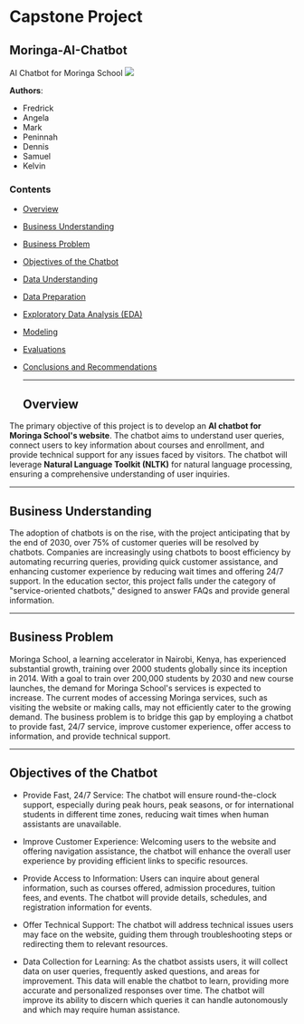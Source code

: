 # Capstone Project
## Moringa-AI-Chatbot
AI Chatbot for Moringa School
![](./images/director_shot.jpeg)

**Authors**: 
* Fredrick 
* Angela 
* Mark
* Peninnah
* Dennis
* Samuel
* Kelvin

### Contents
- [Overview](#overview)
- [Business Understanding](#businessunderstanding)
- [Business Problem](#businessproblem)
- [Objectives of the Chatbot](#objectivesofthechatbot)
- [Data Understanding](#dataunderstanding)
- [Data Preparation](#datapreparation)
- [Exploratory Data Analysis (EDA) ](#exploratorydataanalysis(EDA))
- [Modeling](#modeling)
- [Evaluations](#evaluations)
- [Conclusions and Recommendations](#conclusionsandrecommendations)

  ***
  ## Overview
The primary objective of this project is to develop an **AI chatbot for Moringa School's website**. The chatbot aims to understand user queries, connect users to key information about courses and enrollment, and provide technical support for any issues faced by visitors. The chatbot will leverage **Natural Language Toolkit (NLTK)** for natural language processing, ensuring a comprehensive understanding of user inquiries.

***
## Business Understanding
The adoption of chatbots is on the rise, with the project anticipating that by the end of 2030, over 75% of customer queries will be resolved by chatbots. Companies are increasingly using chatbots to boost efficiency by automating recurring queries, providing quick customer assistance, and enhancing customer experience by reducing wait times and offering 24/7 support. In the education sector, this project falls under the category of "service-oriented chatbots," designed to answer FAQs and provide general information.

***
## Business Problem
Moringa School, a learning accelerator in Nairobi, Kenya, has experienced substantial growth, training over 2000 students globally since its inception in 2014. With a goal to train over 200,000 students by 2030 and new course launches, the demand for Moringa School's services is expected to increase. The current modes of accessing Moringa services, such as visiting the website or making calls, may not efficiently cater to the growing demand. The business problem is to bridge this gap by employing a chatbot to provide fast, 24/7 service, improve customer experience, offer access to information, and provide technical support.

***
## Objectives of the Chatbot

* Provide Fast, 24/7 Service: The chatbot will ensure round-the-clock support, especially during peak hours, peak seasons, or for international students in different time zones, reducing wait times when human assistants are unavailable.

* Improve Customer Experience: Welcoming users to the website and offering navigation assistance, the chatbot will enhance the overall user experience by providing efficient links to specific resources.

* Provide Access to Information: Users can inquire about general information, such as courses offered, admission procedures, tuition fees, and events. The chatbot will provide details, schedules, and registration information for events.

* Offer Technical Support: The chatbot will address technical issues users may face on the website, guiding them through troubleshooting steps or redirecting them to relevant resources.

* Data Collection for Learning: As the chatbot assists users, it will collect data on user queries, frequently asked questions, and areas for improvement. This data will enable the chatbot to learn, providing more accurate and personalized responses over time. The chatbot will improve its ability to discern which queries it can handle autonomously and which may require human assistance.




